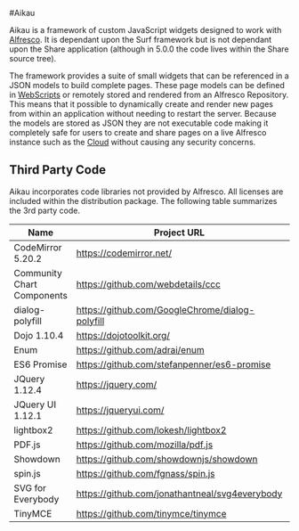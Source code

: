 #Aikau

Aikau is a framework of custom JavaScript widgets designed to work with [Alfresco](http://www.alfresco.com/products/one). It is dependant upon the Surf framework but is not dependant upon the Share application (although in 5.0.0 the code lives within the Share source tree).

The framework provides a suite of small widgets that can be referenced in a JSON models to build complete pages. These page models can be defined in [WebScripts](https://wiki.alfresco.com/wiki/Web_Scripts) or remotely stored and rendered from an Alfresco Repository. This means that it possible to dynamically create and render new pages from within an application without needing to restart the server. Because the models are stored as JSON they are not executable code making it completely safe for users to create and share pages on a live Alfresco instance such as the [Cloud](http://my.alfresco.com) without causing any security concerns.

## Third Party Code
Aikau incorporates code libraries not provided by Alfresco. All licenses are included within the distribution package. The following table summarizes the 3rd party code.

| Name | Project URL | License | Modified |
| ---- | ----------- | ------- | -------- |
| CodeMirror 5.20.2 | https://codemirror.net/ | MIT (https://codemirror.net/LICENSE) | No | 
| Community Chart Components | https://github.com/webdetails/ccc | MPL 2.0 (https://github.com/webdetails/ccc/blob/master/LICENSE.txt) | No |
| dialog-polyfill | https://github.com/GoogleChrome/dialog-polyfill | BSD (https://github.com/GoogleChrome/dialog-polyfill/blob/master/LICENSE) | Yes |
| Dojo 1.10.4 | https://dojotoolkit.org/ | BSD (https://dojotoolkit.org/license.html) | No |
| Enum | https://github.com/adrai/enum | MIT (https://github.com/adrai/enum/blob/master/licence) | No |
| ES6 Promise | https://github.com/stefanpenner/es6-promise | MIT (https://github.com/stefanpenner/es6-promise/blob/master/LICENSE) | Yes |
| JQuery 1.12.4 | https://jquery.com/ | Apache 2.0 (https://js.foundation/pdf/ip-policy.pdf) | No |
| JQuery UI 1.12.1 | https://jqueryui.com/ | Apache 2.0 (https://js.foundation/pdf/ip-policy.pdf) | No |
| lightbox2 | https://github.com/lokesh/lightbox2 | MIT (https://github.com/lokesh/lightbox2/blob/master/LICENSE) | Yes |
| PDF.js | https://github.com/mozilla/pdf.js | Apache 2.0 (https://github.com/mozilla/pdf.js/blob/master/LICENSE) | Yes |
| Showdown | https://github.com/showdownjs/showdown | BSD (https://github.com/showdownjs/showdown/blob/master/license.txt) | No |
| spin.js | https://github.com/fgnass/spin.js | MIT (https://github.com/fgnass/spin.js/blob/master/LICENSE.md) | No |
| SVG for Everybody | https://github.com/jonathantneal/svg4everybody | CC0 (https://github.com/jonathantneal/svg4everybody/blob/master/LICENSE.md) | No |
| TinyMCE | https://github.com/tinymce/tinymce | LGPL 2.1 (https://github.com/tinymce/tinymce/blob/master/LICENSE.TXT) | No |





